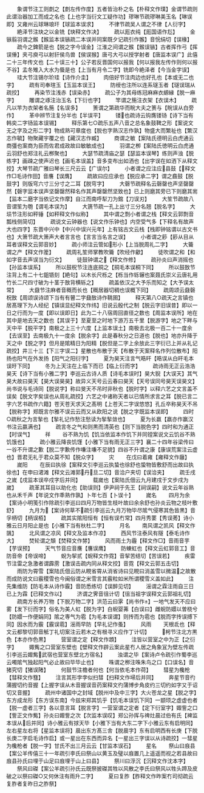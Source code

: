<!-- { "loadSidebar": true } -->
　　象谓节注工则剫之【剫左传作度】五者皆治朴之名【朴释文作璞】金谓节疏则此谓治器加工而成之名也【上也字当衍文工疑作功】璆琳节疏璆琳美玉名【琳误即】又雍州云球琳琅玕【球监本误求】
　　不律节疏吴人谓之不律【人衍字】
　　絶泽节注玦之以金铣【玦释文作决】
　　疏以厖衣纯【厖国语作尨】
　　金镞翦羽谓之鍭【鍭监本误镞疏二本误并同案既夕记疏引作翭】音恱绢切【误椽】
　　疏今之錍箭是也【脱之字今误金】江淮之间谓之鍭【鍭误镞】古者挥作弓【挥误倕】夹弓庾弓以射豻侯鸟兽【侯误猴】唐弓大弓以授学射者【唐监本误广】此僖二十三年传文也【二十误三十】公子若反晋国何以报我【何以报我左传作则何以报不谷】孟冬雉入大水为蜃是也【上当有月令二字】铣即今絶泽者【今当金字误】
　　珪大节注锡尔玠珪【诗作介圭】
　　肉倍好节注肉边也好孔也【本或无二也字】
　　疏有司奉瑄玉【玉监本误王】
　　防绶也注所以连系璲玉者【璲误瑞从疏挍】
　　再染节注浅赤【误染赤】
　　疏公子为其母练冠麻麻衣縓縁【脱一麻字】
　　雕谓之琢注治玉名【下衍也字】
　　竿谓之箷注衣架【衣误木】
　　疏凡以竿为衣架者名箷【名误多】
　　箦谓之第疏华而睆大夫之箦与【睆误从白旁作】
　　革中辨节注复分半也【半误平】
　　镂也疏诗云钩膺镂钖【诗下当有韩奕二字钖监本误锡】
　　释乐第七○疏乐五声八音之总名象鼓鞞之形【案说文无之字及之形二字】物成熟可章度也【脱也字熟汉志作孰】物盛大而繁祉也【繁汉志作毓】物聚藏宇覆之也【藏汉志作臧】
　　商谓之敏【案陆氏德明云白虎通云商彊也案商为臣而佐君成政故曰敏敏成也】
　　羽谓之栁【案陆氏徳明云白虎通云羽舒也郑注礼云栁聚也】
　　大瑟节疏清庙之瑟【瑟监本误琴】练则声浊【脱练字】画疎之使声迟也【画毛本误盖】音多变布出如洒也【出字误在如洒下从释文挍】大琴节疏广雅曰琴长三尺云云【广误尔】
　　小者谓之应注应县鼓【释文作□毛诗作田】音譍【误膺】
　　疏故曰应应承也【脱应承二字】谓之鼖鼓【脱鼓字】则版穹六寸三分寸之二耳【脱穹字】
　　大磬节疏释名云磬罄也声坚罄罄然【磬字监本误声坚罄罄然释名作其声罄罄然坚致也】已上则磨其旁已下则磨其耑【监本二磨字当依记文作摩】自江而南呼犁刀为錧【刀误刃】
　　大笙节疏故八音谓笙为匏【谓毛本误为】
　　大篪节疏一孔上出寸三分名翘【脱名字】
　　大埙节注形如秤锤【如秤释文作似称】
　　其中谓之剽小者谓之栈【释文云郭剽音瓢栈侧简切】
　　疏说文云钟器也【说文作乐钟也】内空受气多【下释名有故声大也四字】东晋中兴中【中兴中误兴元年】上有铭古文云栈【栈即钟铭谓以古文书也】大箫节疏大箫声大者言言也【言言当名言之误】
　　小者谓之篎【篎从目从耳者误释文云郭音妙】
　　疏小师注云管如形小【上当脱周礼二字】
　　大籥谓之产【释文作簅】
　　疏周礼笙师掌教吹籥【吹经作龡】
　　徒吹谓之和【和如字音去声误当为衍文】
　　徒鼓钟谓之【释文作修】
　　疏孙炎曰声消摇也【孙监本误系】
　　所以鼓柷节注连底挏之【挏毛本误桐下同】
　　所以鼓敔节注背上有二十七鉏铻刻【絶句】以木长尺栎之【栎当作轹辗也案聂氏崇义云唐礼用竹长二尺四寸破为十茎于敔背横轹之】
　　疏盖依汉之大予乐而知之【大予误太常】
　　大鼗节注麻者音穊而长也【穊居器切稠也误概下同】
　　疏周颂云鼗磬柷敔【周颂误诗颂下当有有瞽二字鼗敔诗作鞉圉】
　　释天第八○疏天之言镇也居髙理下为人经纪【镇误显纪释文作纬】旧说云殷代之制【脱云字旧误昔】即以一日之行而为一度【即以误即日】此为二十八宿周回直径之数也【周监本误所】地在其中是地去天之数也【其误于】至夏至之时地下游万五千里【脱游字】地之下畔与天中平【脱平字】南极之上三十六度【上监本误土】南极去北极一百二十一度余【去误至】去南极九十一度余【脱余字】此是春秋分之日道也【脱也】地亦升降于天之中【脱之字】但月是隂精日为阳精【脱但是二字上余放此三字衍已上并从礼记疏挍】井三十三【下三字误二】星散也布散于天【布散于天案释名作列位散布】阳扬也阳气在外发扬【阳气之阳衍字】
　　夏为昊天注言气晧旰【晧误从白旰毛本误旴下同】
　　冬为上天注在上临下而已【临上衍而字】
　　疏诗雨无正云浩浩昊天【诗下当有小雅二字】李巡云古诗人质【诗毛本误时】昊大貎【大误天】其气昊大故曰昊天【昊大误昊昊】故异义天号云云春曰昊天【天号误同号昊天误昊文】尚书说与毛诗同【脱说字】称曰旻天不吊时非秋也【脱时字】以释六艺之文言盖不误矣【脱文字矣误也从周礼疏挍】六艺之中诸称天者以已情所求言之耳【脱已言二字六艺书疏作六籍】苍天苍天求天之髙明【上苍天二字误悠悠】孔丘卒称昊天不吊【脱称字】郑既言尔雅不误云云而又从欧阳之说【脱之字既监本误即】
　　四时○疏秋之为言揫也【揫礼记作愁注愁读为揫揫敛也】
　　夏为长嬴【嬴亦作赢汉书注云嬴满也】
　　疏言冬之气和则黒而清英也【则下当脱色字】四时和为通正【时误气】
　　祥
　　谷不熟为饥【饥当依监本作饥下并同镗案说文云饥谷不熟饥饿也】
　　疏小雅云降丧饥馑【小雅下当有雨无正三字】襄二十四年谷梁传曰一谷不升谓之歉【脱二字歉传作嗛注嗛不足貌】四谷不升谓之康【康误荒案注云虚也】晋君无礼于君众莫不知【脱众字】
　　灾
　　在戊曰着雍【雍释文作廱】
　　嵗阳
　　在辰曰执徐【案释文引李巡云执蛰也徐舒也蛰物皆敷舒而出故曰执徐也】在申曰涒滩【释文云滩郭丹旦二切】音洽户夹切【误洽夹】
　　疏壬戌之嵗【戌监本误卒戍字后并同】
　　载嵗也【案陆氏佃云九月建戌于文步戌为嵗】
　　疏革其耳目以助化也【助误则】伊尹祠于先王【祠误嗣】说文云年谷熟也从禾千声【年说文作秊熟作孰】卜年七百【卜误十】
　　嵗名
　　四月为余【案诗小明笺引作除疏引李巡曰四月万物皆生枝叶故曰余余舒也孙炎云物之枝叶敷舒】
　　九月为【案诗何草不疏引李巡云九月万物毕尽隂气侵寒其色皆黒】音孚柄切【柄误栢】
　　疏其实隂阳恒有【恒有误冇常】四月秀葽【秀误莠】诗小雅云日月阳止是也【小雅下当有杕杜二字】
　　月名
　　南风谓之凯风【释文作颽】
　　北风谓之凉风【释文及监本作凉】
　　西风节注泰风有隧【泰毛诗作大】
　　焚轮谓之頽【焚释文作棼】
　　风而雨土为霾【释文作□】音雨音芋【芋误预】
　　天气节音应音譍【譍误鹰】
　　防蝀虹也【释文云虹郭音工】音防音帝【帝误啼】
　　蜺为挈贰【蜺释文作霓】音挈苦结切【苦误若】
　　疾雷节注雷之急激者谓霹雳【激误击疏内同从释文挍】音霓【释文云郭五击切】
　　雨防为霄雪【案陆氏佃云防从睍省霄从消省诗曰见睍曰消盖雪以微温之故散而成防说文曰霰稷雪也今闽俗谓之米雪言其霰粒如米所谓稷雪义盖如此】
　　注先集维防【防毛本从诗作霰】音防悉练切【误醉见切】
　　滛谓之霖注雨自三日已上为霖【已释文作以】
　　济谓之霁音徂计切【徂当祖字误释文云郭祖礼切】
　　疏南方长养万物【下脱万物二字】洪范云曰雺【尚书作】一地气发天不应曰雾【发下衍而字】俗名为美人虹【脱为字】白蜺婴茀【白误曰】雌蜺防嬛以曽桡兮【防嬛一作便娟同】隂之専气为雹【为毛本误谓】则抟而为雹也【脱而字抟误搏下同】因水而为霰【霰误雹】滛雨早防【早礼记作蚤】
　　风雨
　　天根氐也【释文云都黎切郭音觝丁礼切案注云若木之有根寻义应作丁计切】
　　枵节注北方黒色【本亦作色黒】
　　营室谓之定【释文作顁】
　　注皆以营室之中为正【之衍字】
　　娵觜之口营室东壁也【壁释文作辟云案此星冇人居之角象冝为壁左传疏引李巡云娵觜武宿也营室东壁北方宿名】
　　浊谓之毕【案诗卢令疏引作蜀李巡云噣隂气独起阳气必止故曰毕毕止也】
　　咮谓之栁注咮朱鸟之口【口误名】音猪究切【猪误陼】
　　何鼓节注檐者何也【何当依毛本作荷】
　　彗星为欃枪【彗释文作篲】
　　注言其形孛孛似扫彗【扫释文作埽后并同】
　　奔星节音彴蒲握切约音握【上握字误从木音握误音药案释文彴蒲博步角皮约三切约如字又于诏切又音握】
　　疏州中诸国中之封域【脱州中及中三字】大火苍龙之星【脱之字】东方成龙形【东方误东南】今兹宋郑其饥乎【饥毛本误饥下同】一颛顼之虚虚也者【脱一虚者三字】各以意言耳【脱言字】一营室谓之定者【定下衍室字】娵訾之口【訾正文作觜】孙炎曰娵訾之次【次监本误叹】郑公孙挥与禆灶晨过伯有氏【裨监本误从后并同】诗小雅云有捄天毕【小雅下当有大东二字下小雅云东有启明同】左右星左右将【星监本误将】晨出东方髙三舎【脱晨字】东有启明西有长庚【下脱长庚二字启毛诗作启】或一星出在东西而异名【一星出三字误以从诗疏挍】一彗星为欃枪者【脱一字】甘氏不出三月云云【甘监本误石】
　　星名
　　祭山曰庪县【案公羊传僖三十一年疏引李氏曰祭山以黄玉及璧以庪置几上遥遥而视之若县故曰庪县孙氏曰埋于山足曰庪埋于山上曰县】
　　祭川曰浮沉【沉释文作沈本字】
　　祭风曰磔【案公羊疏引孙氏云既祭披磔其牲以风散之李氏曰祭风以牲头蹄及皮破之以祭曰磔○又何休注有雨升二字】
　　夏曰复胙【胙释文作昨案冇司彻疏云复胙者复昨日之胙祭】
